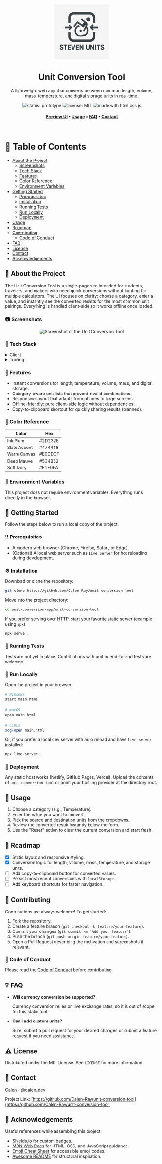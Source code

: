 <!--
Readme template adapted from https://github.com/Louis3797/awesome-readme-template/blob/main/README.md
Thanks Louis for the inspiration.
-->
<div align="center">

  <img src="Images\crappy_filler_logo.png" alt="Unit Conversion Tool logo" width="180" height="auto" />
  <h1>Unit Conversion Tool</h1>
  
  <p>
    A lightweight web app that converts between common length, volume, mass, temperature, and digital storage units in real-time.
  </p>

<p>
  <img src="https://img.shields.io/badge/status-prototype-blue" alt="status: prototype" />
  <img src="https://img.shields.io/badge/license-MIT-green" alt="license: MIT" />
  <img src="https://img.shields.io/badge/made%20with-HTML%20%7C%20CSS%20%7C%20JS-orange" alt="made with html css js" />
</p>
   
<h4>
    <a href="main.html">Preview UI</a>
  <span> &bull; </span>
    <a href="#eyes-usage">Usage</a>
  <span> &bull; </span>
    <a href="#grey_question-faq">FAQ</a>
  <span> &bull; </span>
    <a href="#handshake-contact">Contact</a>
  </h4>
</div>

<br />

<!-- Table of Contents -->
# :notebook_with_decorative_cover: Table of Contents

- [About the Project](#star2-about-the-project)
  * [Screenshots](#camera-screenshots)
  * [Tech Stack](#space_invader-tech-stack)
  * [Features](#dart-features)
  * [Color Reference](#art-color-reference)
  * [Environment Variables](#key-environment-variables)
- [Getting Started](#toolbox-getting-started)
  * [Prerequisites](#bangbang-prerequisites)
  * [Installation](#gear-installation)
  * [Running Tests](#test_tube-running-tests)
  * [Run Locally](#running-run-locally)
  * [Deployment](#triangular_flag_on_post-deployment)
- [Usage](#eyes-usage)
- [Roadmap](#compass-roadmap)
- [Contributing](#wave-contributing)
  * [Code of Conduct](#scroll-code-of-conduct)
- [FAQ](#grey_question-faq)
- [License](#warning-license)
- [Contact](#handshake-contact)
- [Acknowledgements](#gem-acknowledgements)

  

<!-- About the Project -->
## :star2: About the Project

The Unit Conversion Tool is a single-page site intended for students, travelers, and makers who need quick conversions without hunting for multiple calculators. The UI focuses on clarity: choose a category, enter a value, and instantly see the converted results for the most common unit pairings. Everything is handled client-side so it works offline once loaded.

<!-- Screenshots -->
### :camera: Screenshots

<div align="center"> 
  <img src="assets/screenshot-dashboard.png" alt="Screenshot of the Unit Conversion Tool" />
</div>

<!-- TechStack -->
### :space_invader: Tech Stack

<details>
  <summary>Client</summary>
  <ul>
    <li><a href="https://developer.mozilla.org/docs/Web/HTML">HTML5</a></li>
    <li><a href="https://developer.mozilla.org/docs/Web/CSS">CSS3</a></li>
    <li><a href="https://developer.mozilla.org/docs/Web/JavaScript">Vanilla JavaScript</a></li>
  </ul>
</details>

<details>
  <summary>Tooling</summary>
  <ul>
    <li><a href="https://github.com/">Git</a></li>
    <li><a href="https://code.visualstudio.com/">Visual Studio Code</a></li>
  </ul>
</details>


<!-- Features -->
### :dart: Features

- Instant conversions for length, temperature, volume, mass, and digital storage.
- Category-aware unit lists that prevent invalid combinations.
- Responsive layout that adapts from phones to large screens.
- Offline-friendly: pure client-side logic without dependencies.
- Copy-to-clipboard shortcut for quickly sharing results (planned).

<!-- Color Reference -->
### :art: Color Reference

| Color         | Hex     |
| ------------- | ------- |
| Ink Plum      | #2D232E |
| Slate Accent  | #474448 |
| Warm Canvas   | #E0DDCF |
| Deep Mauve    | #534B52 |
| Soft Ivory    | #F1F0EA |

<!-- Env Variables -->
### :key: Environment Variables

This project does not require environment variables. Everything runs directly in the browser.

<!-- Getting Started -->
## :toolbox: Getting Started

Follow the steps below to run a local copy of the project.

<!-- Prerequisites -->
### :bangbang: Prerequisites

- A modern web browser (Chrome, Firefox, Safari, or Edge).
- (Optional) A local web server such as `Live Server` for hot reloading during development.

<!-- Installation -->
### :gear: Installation

Download or clone the repository:

```bash
git clone https://github.com/Calen-Ray/unit-conversion-tool
```

Move into the project directory:

```bash
cd unit-conversion-app/unit-conversion-tool
```

If you prefer serving over HTTP, start your favorite static server (example using `npx`):

```bash
npx serve .
```

<!-- Running Tests -->
### :test_tube: Running Tests

Tests are not yet in place. Contributions with unit or end-to-end tests are welcome.

<!-- Run Locally -->
### :running: Run Locally

Open the project in your browser:

```bash
# Windows
start main.html

# macOS
open main.html

# Linux
xdg-open main.html
```

Or, if you prefer a local dev server with auto reload and have `live-server` installed:

```bash
npx live-server .
```

<!-- Deployment -->
### :triangular_flag_on_post: Deployment

Any static host works (Netlify, GitHub Pages, Vercel). Upload the contents of `unit-conversion-tool` or point your hosting provider at the directory root.

<!-- Usage -->
## :eyes: Usage

1. Choose a category (e.g., Temperature).
2. Enter the value you want to convert.
3. Pick the source and destination units from the dropdowns.
4. Review the converted result instantly below the form.
5. Use the "Reset" action to clear the current conversion and start fresh.

<!-- Roadmap -->
## :compass: Roadmap

- [x] Static layout and responsive styling.
- [x] Conversion logic for length, volume, mass, temperature, and storage units.
- [ ] Add copy-to-clipboard button for converted values.
- [ ] Persist most recent conversions with `localStorage`.
- [ ] Add keyboard shortcuts for faster navigation.

<!-- Contributing -->
## :wave: Contributing

Contributions are always welcome! To get started:

1. Fork the repository.
2. Create a feature branch (`git checkout -b feature/your-feature`).
3. Commit your changes (`git commit -m 'Add your feature'`).
4. Push the branch (`git push origin feature/your-feature`).
5. Open a Pull Request describing the motivation and screenshots if relevant.

<!-- Code of Conduct -->
### :scroll: Code of Conduct

Please read the [Code of Conduct](https://www.contributor-covenant.org/version/2/1/code_of_conduct/) before contributing.

<!-- FAQ -->
## :grey_question: FAQ

- **Will currency conversion be supported?**

  Currency conversion relies on live exchange rates, so it is out of scope for this static tool.

- **Can I add custom units?**

  Sure, submit a pull request for your desired changes or submit a feature request if you need assistance.

<!-- License -->
## :warning: License

Distributed under the MIT License. See `LICENSE` for more information.

<!-- Contact -->
## :handshake: Contact

Calen - [@calen_dev](https://github.com/Calen-Ray)

Project Link: [https://github.com/Calen-Ray/unit-conversion-tool](https://github.com/Calen-Ray/unit-conversion-tool)

<!-- Acknowledgments -->
## :gem: Acknowledgements

Useful references while assembling this project:

- [Shields.io](https://shields.io/) for custom badges.
- [MDN Web Docs](https://developer.mozilla.org/) for HTML, CSS, and JavaScript guidance.
- [Emoji Cheat Sheet](https://github.com/ikatyang/emoji-cheat-sheet/blob/master/README.md) for accessible emoji codes.
- [Awesome README](https://github.com/matiassingers/awesome-readme) for structural inspiration.
